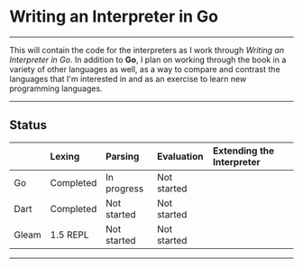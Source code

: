 # Writing an Interpreter in Go 

--- 

This will contain the code for the interpreters as I work through *Writing an Interpreter in Go*. In addition to **Go**, I plan on working through the book in a variety of other languages as well, as a way to compare and contrast the languages that I'm interested in and as an exercise to learn new programming languages.  

--- 

## Status 

|           | Lexing    | Parsing     | Evaluation  | Extending the Interpreter | 
| :--       | :--       | :--         | :--         | :--                       | 
| Go        | Completed | In progress | Not started |                           |  
| Dart      | Completed | Not started | Not started |                           |  
| Gleam     | 1.5 REPL  | Not started | Not started |                           |  

--- 
